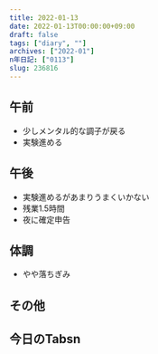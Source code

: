 ```yaml
---
title: 2022-01-13
date: 2022-01-13T00:00:00+09:00
draft: false
tags: ["diary", ""]
archives: ["2022-01"]
n年日記: ["0113"]
slug: 236816
---
```

## 午前
- 少しメンタル的な調子が戻る
- 実験進める
## 午後
- 実験進めるがあまりうまくいかない
- 残業1.5時間
- 夜に確定申告
## 体調
- やや落ちぎみ
## その他
## 今日のTabsn